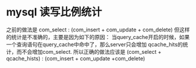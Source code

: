 # mysql 读写比例统计

之前的做法是
com_select : (com_insert + com_update + com_delete)
但这样的统计是不准确的，主要是因为如下的原因：
当query_cache开启的时候，如果一个查询语句在query_cache中命中了，那么server只会增加 qcache_hits的统计，而不会增加com_select.
所以正确的做法应该是
(com_select + qcache_hists) : (com_insert + com_update +com_delete)